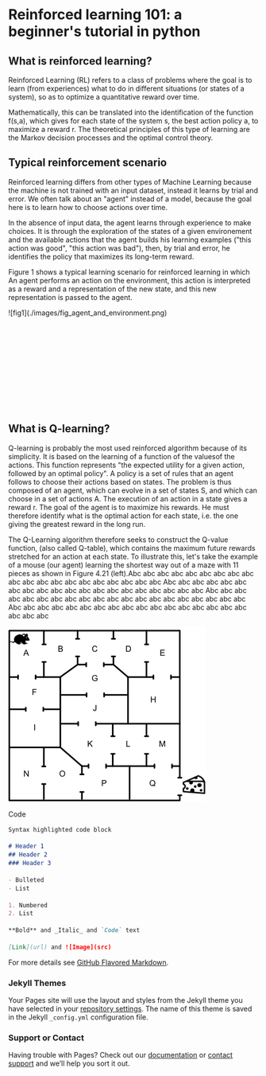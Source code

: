 # Reinforced learning 101: a beginner's tutorial in python

## What is reinforced learning?

Reinforced Learning (RL) refers to a class of problems where the goal is to learn (from experiences) what to do in 
different situations (or states of a system), so as to optimize a quantitative reward over time.

Mathematically, this can be translated into the identification of the function f(s,a), which gives for each state of the 
system s, the best action policy a, to maximize a reward r. The theoretical principles of this type of learning are the 
Markov decision processes and the optimal control theory.

## Typical reinforcement scenario

Reinforced learning differs from other types of Machine Learning because the machine is not trained with an input 
dataset, instead it learns by trial and error. We often talk about an "agent" instead of a model, because the goal here 
is to learn how to choose actions over time. 

In the absence of input data, the agent learns through experience to make 
choices. It is through the exploration of the states of a given environement and the available actions that the agent 
builds his learning examples ("this action was good", "this action was bad"), then, by trial and error, he identifies 
the policy that maximizes its long-term reward.

Figure 1 shows a typical learning scenario for reinforced learning in which An agent performs an action on 
the environment, this action is interpreted as a reward and a representation of the new state, and this new 
representation is passed to the agent.

<div style="width:500px; height:200px">
![fig1](./images/fig_agent_and_environment.png)
</div>


## What is Q-learning?

Q-learning is probably the most used reinforced algorithm because of its simplicity. It is based on the learning of a 
function of the values ​​of the actions. This function represents "the expected utility for a given action, followed by an 
optimal policy". A policy is a set of rules that an agent follows to choose their actions based on states. The problem 
is thus composed of an agent, which can evolve in a set of states S, and which can choose in a set of actions A. The 
execution of an action in a state gives a reward r. The goal of the agent is to maximize his rewards. He must therefore 
identify what is the optimal action for each state, i.e. the one giving the greatest reward in the long run.

The Q-Learning algorithm therefore seeks to construct the Q-value function, (also called Q-table), which contains the maximum future rewards stretched for an action at each state. To illustrate this, let's take the example of a mouse (our agent) learning the shortest way out of a maze with 11 pieces as shown in Figure 4.21 (left).Abc abc abc abc abc abc abc abc abc abc abc abc abc abc abc abc abc abc abc abc
Abc abc abc abc abc abc abc abc abc abc abc abc abc abc abc abc abc abc abc abc
Abc abc abc abc abc abc abc abc abc abc abc abc abc abc abc abc abc abc abc abc
Abc abc abc abc abc abc abc abc abc abc abc abc abc abc abc abc abc abc abc abc


![alt text](./images/fig1.png "Logo Title Text 1")



Code

```markdown
Syntax highlighted code block

# Header 1
## Header 2
### Header 3

- Bulleted
- List

1. Numbered
2. List

**Bold** and _Italic_ and `Code` text

[Link](url) and ![Image](src)
```

For more details see [GitHub Flavored Markdown](https://guides.github.com/features/mastering-markdown/).

### Jekyll Themes

Your Pages site will use the layout and styles from the Jekyll theme you have selected in your [repository settings](https://github.com/simontamayo/tutorial_rl/settings). The name of this theme is saved in the Jekyll `_config.yml` configuration file.

### Support or Contact

Having trouble with Pages? Check out our [documentation](https://help.github.com/categories/github-pages-basics/) or [contact support](https://github.com/contact) and we’ll help you sort it out.
